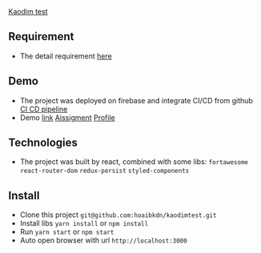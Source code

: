 [Kaodim test](/src/assets/images/kaodimLogo.svg)

## Requirement
- The detail requirement [here](https://gist.github.com/yamanaltereh/276fa3f760b436206fb69a4044555254)


## Demo
- The project was deployed on firebase and integrate CI/CD from github
[CI CD pipeline](/src/assets/images/cicdPipeline.png)
- Demo [link](https://kaodimtest-9eb0b.firebaseapp.com/)
[Aissigment](/src/assets/images/formPage.png)
[Profile](/src/assets/images/profilePage.png)

## Technologies
- The project was built by react, combined with some libs: `fortawesome` `react-router-dom` `redux-persist` `styled-components`

## Install
- Clone this project `git@github.com:hoaibkdn/kaodimtest.git`
- Install libs `yarn install` or `npm install`
- Run `yarn start` or `npm start`
- Auto open browser with url `http://localhost:3000`
